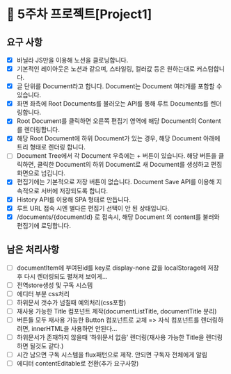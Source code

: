 # 📌 5주차 프로젝트[Project1]

## 요구 사항

- [x] 바닐라 JS만을 이용해 노션을 클로닝합니다.
- [x] 기본적인 레이아웃은 노션과 같으며, 스타일링, 컬러값 등은 원하는대로 커스텀합니다.
- [x] 글 단위를 Document라고 합니다. Document는 Document 여러개를 포함할 수 있습니다.
- [x] 화면 좌측에 Root Documents를 불러오는 API를 통해 루트 Documents를 렌더링합니다.
- [x] Root Document를 클릭하면 오른쪽 편집기 영역에 해당 Document의 Content를 렌더링합니다.
- [x] 해당 Root Document에 하위 Document가 있는 경우, 해당 Document 아래에 트리 형태로 렌더링 합니다.
- [ ] Document Tree에서 각 Document 우측에는 + 버튼이 있습니다. 해당 버튼을 클릭하면, 클릭한 Document의 하위 Document로 새 Document를 생성하고 편집화면으로 넘깁니다.
- [x] 편집기에는 기본적으로 저장 버튼이 없습니다. Document Save API를 이용해 지속적으로 서버에 저장되도록 합니다.
- [x] History API를 이용해 SPA 형태로 만듭니다.
- [x] 루트 URL 접속 시엔 별다른 편집기 선택이 안 된 상태입니다.
- [x] /documents/{documentId} 로 접속시, 해당 Document 의 content를 불러와 편집기에 로딩합니다.

## 남은 처리사항

- [ ] documentItem에 부여된id를 key로 display-none 값을 localStorage에 저장 후 다시 렌더링되도 펼쳐져 보이게...
- [ ] 전역store생성 및 구독 시스템
- [ ] 에디터 부분 css처리
- [ ] 하위문서 갯수가 넘칠때 예외처리(css포함)
- [ ] 재사용 가능한 Title 컴포넌트 제작(documentListTitle, documentTitle 분리)
- [ ] 버튼들 모두 재사용 가능한 Button 컴포넌트로 교체 => 자식 컴포넌트를 렌더링하려면, innerHTML을 사용하면 안된다...
- [ ] 하위문서가 존재하지 않을때 '하위문서 없음' 렌더링(재사용 가능한 Title을 렌더링하면 될것도 같다.)
- [ ] 시간 남으면 구독 시스템을 flux패턴으로 제작. 안되면 구독자 전체에게 알림
- [ ] 에디터 contentEditable로 전환(추가 요구사항)
